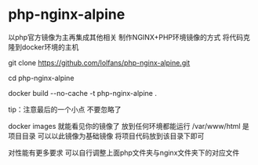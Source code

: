 # php-nginx-alpine
以php官方镜像为主再集成其他相关
制作NGINX+PHP环境镜像的方式 将代码克隆到docker环境的主机

git clone https://github.com/lolfans/php-nginx-alpine.git


cd php-nginx-alpine

docker build --no-cache -t php-nginx-alpine .


tip：注意最后的一个小点 不要忽略了


docker images 就能看见你的镜像了 放到任何环境都能运行 /var/www/html 是项目目录 可以以此镜像为基础镜像 将项目代码放到该目录下即可


对性能有更多要求 可以自行调整上面php文件夹与nginx文件夹下的对应文件

